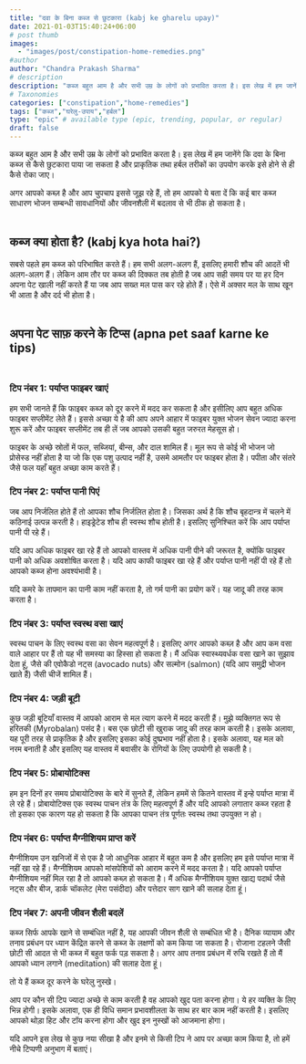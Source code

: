 ```yaml
---
title: "दवा के बिना कब्ज से छुटकारा (kabj ke gharelu upay)"
date: 2021-01-03T15:40:24+06:00
# post thumb
images:
  - "images/post/constipation-home-remedies.png"
#author
author: "Chandra Prakash Sharma"
# description
description: "कब्ज बहुत आम है और सभी उम्र के लोगों को प्रभावित करता है। इस लेख में हम जानेंगे कि दवा के बिना कब्ज से कैसे छुटकारा पाया जा सकता है और  प्राकृतिक तथा हर्बल तरीकों का उपयोग करके इसे होने से ही कैसे रोका जाए।"
# Taxonomies
categories: ["constipation","home-remedies"]
tags: ["कब्ज","घरेलु-उपाय","हर्बल"]
type: "epic" # available type (epic, trending, popular, or regular)
draft: false
---
```


कब्ज बहुत आम है और सभी उम्र के लोगों को प्रभावित करता है। इस लेख में हम जानेंगे कि दवा के बिना कब्ज से कैसे छुटकारा पाया जा सकता है और  प्राकृतिक तथा हर्बल तरीकों का उपयोग करके इसे होने से ही कैसे रोका जाए।

अगर आपको कब्ज़ है और आप चुपचाप इससे जूझ रहे हैं, तो हम आपको ये बता दें कि कई बार कब्ज साधारण भोजन सम्बन्धी सावधानियों और जीवनशैली में बदलाव से भी ठीक हो सकता है। <br><br>


## कब्ज क्या होता है? (kabj kya hota hai?)

सबसे पहले हम कब्ज को परिभाषित करते हैं। हम सभी अलग-अलग हैं, इसलिए हमारी शौच की आदतें भी अलग-अलग हैं। लेकिन आम तौर पर कब्ज की दिक्कत तब होती है जब आप सही समय पर या हर दिन अपना पेट खाली नहीं करते हैं या जब आप सख्त मल पास कर रहे होते हैं। ऐसे में अक्सर मल के साथ खून भी आता है और दर्द भी होता है। <br><br>


## अपना पेट साफ़ करने के टिप्स (apna pet saaf karne ke tips) <br><br>

### टिप नंबर 1: पर्याप्त फाइबर खाएं 

हम सभी जानते हैं कि फाइबर कब्ज को दूर करने में मदद कर सकता है और इसीलिए आप बहुत अधिक फाइबर सप्लीमेंट लेते हैं। इससे अच्छा ये है की आप अपने आहार में फाइबर युक्त भोजन सेवन ज्यादा करना शुरू करें और फाइबर सप्लीमेंट तब ही लें जब आपको उसकी बहुत जरुरत मेहसूस हो। 

फाइबर के अच्छे स्रोतों में फल, सब्जियां, बीन्स, और दाल शामिल हैं। मूल रूप से कोई भी भोजन जो प्रोसेस्ड नहीं होता है या जो कि एक पशु उत्पाद नहीं है, उसमे आमतौर पर फाइबर होता है। पपीता और संतरे जैसे फल यहाँ बहुत अच्छा काम करते हैं।

### टिप नंबर 2: पर्याप्त पानी पिएं
जब आप निर्जलित होते हैं तो आपका शौच निर्जलित होता है। जिसका अर्थ है कि शौच बृहदान्त्र में चलने में कठिनाई उत्पन्न करती है। हाइड्रेटेड शौच ही स्वस्थ शौच होती है। इसलिए सुनिश्चित करें कि आप पर्याप्त पानी पी रहे हैं।

यदि आप अधिक फाइबर खा रहे हैं तो आपको वास्तव में अधिक पानी पीने की जरूरत है, क्योंकि फाइबर पानी को अधिक अवशोषित करता है। यदि आप काफी फाइबर खा रहे हैं और पर्याप्त पानी नहीं पी रहे हैं तो आपको कब्ज होना अवश्यंभावी है।

यदि कमरे के तापमान का पानी काम नहीं करता है, तो गर्म पानी का प्रयोग करें। यह जादू की तरह काम करता है।

### टिप नंबर 3: पर्याप्त स्वस्थ वसा खाएं

स्वस्थ पाचन के लिए स्वस्थ वसा का सेवन महत्वपूर्ण है। इसलिए अगर आपको कब्ज़ है और आप कम वसा वाले आहार पर हैं तो यह भी समस्या का हिस्सा हो सकता है। मैं अधिक स्वास्थ्यवर्धक वसा खाने का सुझाव देता हूं, जैसे की एवोकैडो नट्स (avocado nuts) और सल्मोन (salmon) (यदि आप समुद्री भोजन खाते हैं) जैसी चीजें शामिल हैं।

### टिप नंबर 4: जड़ी बूटी

कुछ जड़ी बूटियाँ वास्तव में आपको आराम से मल त्याग करने में मदद करती हैं। मुझे व्यक्तिगत रूप से हरितकी (Myrobalan) पसंद है। बस एक छोटी सी खुराक जादू की तरह काम करती है। इसके अलावा, यह पूरी तरह से प्राकृतिक है और इसलिए इसका कोई दुष्प्रभाव नहीं होता है। इसके अलावा, यह मल को नरम बनाती है और इसलिए यह वास्तव में बवासीर के रोगियों के लिए उपयोगी हो सकती है।

### टिप नंबर 5: प्रोबायोटिक्स
हम इन दिनों हर समय प्रोबायोटिक्स के बारे में सुनते हैं, लेकिन हममें से कितने वास्तव में इन्हे पर्याप्त मात्रा में ले रहे हैं। प्रोबायोटिक्स एक स्वस्थ पाचन तंत्र के लिए महत्वपूर्ण हैं और यदि आपको लगातार कब्ज रहता है तो इसका एक कारण यह हो सकता है कि आपका पाचन तंत्र पूर्णतः स्वस्थ तथा उपयुक्त न हो।


### टिप नंबर 6: पर्याप्त मैग्नीशियम प्राप्त करें

मैग्नीशियम उन खनिजों में से एक है जो आधुनिक आहार में बहुत कम है और इसलिए हम इसे पर्याप्त मात्रा में नहीं खा रहे हैं। मैग्नीशियम आपको मांसपेशियों को आराम करने में मदद करता है। यदि आपको पर्याप्त मैग्नीशियम नहीं मिल रहा है तो आपको कब्ज़ हो सकता है। मैं अधिक मैग्नीशियम युक्त खाद्य पदार्थ जैसे नट्स और बीज, डार्क चॉकलेट (मेरा पसंदीदा) और पत्तेदार साग खाने की सलाह देता हूं।

### टिप नंबर 7: अपनी जीवन शैली बदलें

कब्ज सिर्फ आपके खाने से सम्बंधित नहीं है, यह आपकी जीवन शैली से सम्बंधित भी है। दैनिक व्यायाम और तनाव प्रबंधन पर ध्यान केंद्रित करने से कब्ज के लक्षणों को कम किया जा सकता है। रोजाना टहलने जैसी छोटी सी आदत से भी कब्ज में बहुत फर्क पड़ सकता है। अगर आप तनाव प्रबंधन में रुचि रखते हैं तो मैं आपको ध्यान लगाने (meditation) की सलाह देता हूं।


तो ये हैं कब्ज दूर करने के घरेलु नुस्खे। 

आप पर कौन सी टिप ज्यादा अच्छे से काम करती है वह आपको खुद पता करना होगा। ये हर व्यक्ति के लिए भिन्न होगी। इसके अलावा, एक ही विधि समान प्रभावशीलता के साथ हर बार काम नहीं करती है। इसलिए आपको थोड़ा हिट और टॉय करना होगा और खुद इन नुस्खों को आजमाना होगा।

यदि आपने इस लेख से कुछ नया सीखा है और इनमे से किसी टिप ने आप पर अच्छा काम किया है, तो हमें नीचे टिप्पणी अनुभाग में बताएं।



